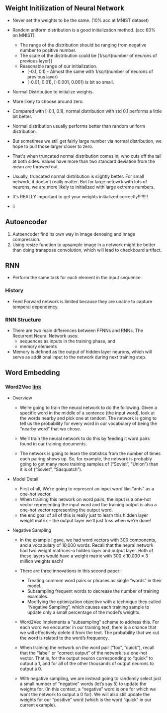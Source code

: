 ## Weight Initilization of Neural Network 

- Never set the weights to be the same. (10% acc at MNIST dataset)
- Random uniform distribution is a good initialization method. (acc 60% on MNIST)
  - The range of the distribution should be ranging from negative number to positive number. 
  - The scale of the distribution could be [1/sqrt(number of neurons of previous layer)]
  - Reasonable range of our initialization. 
    - [-0.1, 0.1) - Almost the same with 1/sqrt(number of neurons of previous layer)
    - [-0.01, 0.01), [-0.001, 0.001) is bit so small. 
 
 - Normal Distribution to initialize weights. 
  - More likely to choose around zero. 
  - Compared with [-0.1, 0.1), normal distribution with std 0.1 performs a little bit better. 
  - Normal distribution usually performs better than random uniform distribution. 
  - But sometimes we still get fairly large number via normal distribution, we hope to pull those larger closer to zero. 
  - That's when truncated normal distribution comes in, who cuts off the tail at both sides. Values have more than two standard 
  deviation from the mean are throwed out. 
  - Usually, truncated normal distribution is slightly better. For small network, it doesn't really matter. But for large netowrk
  with lots of neurons, we are more likely to initialized with large extreme numbers. 
  
  - It's REALLY important to get your weights initialized correctly!!!!!!!!
  - ii

## Autoencoder

1. Autoencoder find its own way in image denosing and image compression. 
2. Using resize function to upsample image in a network might be better than doing transpose convolution, which will lead to checkboard artifact. 


## RNN

- Perform the same task for each element in the input sequence. 

### History
- Feed Forward network is limited because they are unable to capture temperal dependency. 


### RNN Structure
- There are two main differences between FFNNs and RNNs. The Recurrent Neural Network uses:
    - sequences as inputs in the training phase, and
    - memory elements
- Memory is defined as the output of hidden layer neurons, which will serve as additional input to the network during next training step.


## Word Embedding

### Word2Vec [link](http://mccormickml.com/2016/04/19/word2vec-tutorial-the-skip-gram-model/)

- Overview
    - We’re going to train the neural network to do the following. Given a specific word in the middle of a sentence (the input word), look at the words nearby and pick one at random. The network is going to tell us the probability for every word in our vocabulary of being the “nearby word” that we chose.

    - We’ll train the neural network to do this by feeding it word pairs found in our training documents. 

    - The network is going to learn the statistics from the number of times each pairing shows up. So, for example, the network is probably going to get many more training samples of (“Soviet”, “Union”) than it is of (“Soviet”, “Sasquatch”). 

- Model Detail

    - First of all, We’re going to represent an input word like “ants” as a one-hot vector.
    - When training this network on word pairs, the input is a one-hot vector representing the input word and the training output is also a one-hot vector representing the output word.
    - the end goal of all of this is really just to learn this hidden layer weight matrix – the output layer we’ll just toss when we’re done!

- Negative Sampling

  - In the example I gave, we had word vectors with 300 components, and a vocabulary of 10,000 words. Recall that the neural network had two weight matrices–a hidden layer and output layer. Both of these layers would have a weight matrix with 300 x 10,000 = 3 million weights each!
  - There are three innovations in this second paper:

    - Treating common word pairs or phrases as single “words” in their model.
    - Subsampling frequent words to decrease the number of training examples.
    - Modifying the optimization objective with a technique they called “Negative Sampling”, which causes each training sample to update only a small percentage of the model’s weights.

  - Word2Vec implements a “subsampling” scheme to address this. For each word we encounter in our training text, there is a chance that we will effectively delete it from the text. The probability that we cut the word is related to the word’s frequency.
  - When training the network on the word pair (“fox”, “quick”), recall that the “label” or “correct output” of the network is a one-hot vector. That is, for the output neuron corresponding to “quick” to output a 1, and for all of the other thousands of output neurons to output a 0.
  - With negative sampling, we are instead going to randomly select just a small number of “negative” words (let’s say 5) to update the weights for. (In this context, a “negative” word is one for which we want the network to output a 0 for). We will also still update the weights for our “positive” word (which is the word “quick” in our current example).

